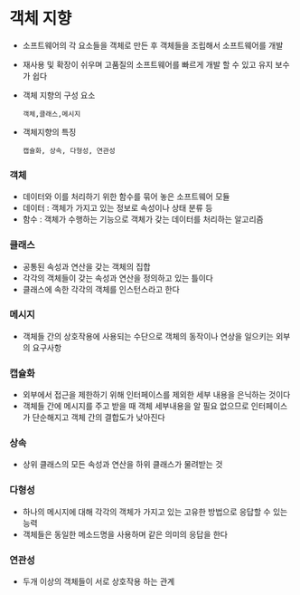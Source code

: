 # 객체 지향

- 소프트웨어의 각 요소들을 객체로 만든 후 객체들을 조립해서 소프트웨어를 개발

- 재사용 및 확장이 쉬우며 고품질의 소프트웨어를 빠르게 개발 할 수 있고 유지 보수가 쉽다

- 객체 지향의 구성 요소

  ```
  객체,클래스,메시지
  ```

- 객체지향의 특징

  ```
  캡슐화, 상속, 다형성, 연관성
  ```



### 객체

- 데이터와 이를 처리하기 위한 함수를 묶어 놓은 소프트웨어 모듈
- 데이터 : 객체가 가지고 있는 정보로 속성이나 상태 분류 등
- 함수 : 객체가 수행하는 기능으로 객체가 갖는 데이터를 처리하는 알고리즘



### 클래스

- 공통된 속성과 연산을 갖는 객체의 집합
- 각각의 객체들이 갖는 속성과 연산을 정의하고 있는 틀이다
- 클래스에 속한 각각의 객체를 인스턴스라고 한다



### 메시지

- 객체들 간의 상호작용에 사용되는 수단으로 객체의 동작이나 연상을 일으키는 외부의 요구사항



### 캡슐화

- 외부에서 접근을 제한하기 위해 인터페이스를 제외한 세부 내용을 은닉하는 것이다
- 객체들 간에 메시지를 주고 받을 때 객체 세부내용을 알 필요 없으므로 인터페이스가 단순해지고 객체 간의 결합도가 낮아진다



### 상속

- 상위 클래스의 모든 속성과 연산을 하위 클래스가 물려받는 것



### 다형성

- 하나의 메시지에 대해 각각의 객체가 가지고 있는 고유한 방법으로 응답할 수 있는 능력
- 객체들은 동일한 메소드명을 사용하며 같은 의미의 응답을 한다



### 연관성

- 두개 이상의 객체들이 서로 상호작용 하는 관계

  
